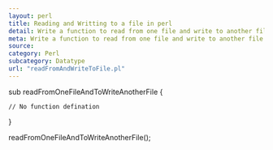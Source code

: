 ```yaml
---
layout: perl
title: Reading and Writting to a file in perl
detail: Write a function to read from one file and write to another file
meta: Write a function to read from one file and write to another file
source:
category: Perl
subcategory: Datatype
url: "readFromAndWriteToFile.pl"
---
```


sub readFromOneFileAndToWriteAnotherFile {

	// No function defination
}

readFromOneFileAndToWriteAnotherFile();